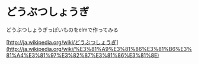 # どうぶつしょうぎ
どうぶつしょうぎっぽいものをelmで作ってみる

[http://ja.wikipedia.org/wiki/どうぶつしょうぎ](http://ja.wikipedia.org/wiki/%E3%81%A9%E3%81%86%E3%81%B6%E3%81%A4%E3%81%97%E3%82%87%E3%81%86%E3%81%8E)

